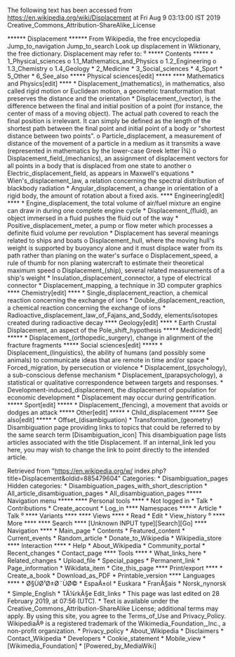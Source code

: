 The following text has been accessed from https://en.wikipedia.org/wiki/Displacement at Fri Aug 9 03:13:00 IST 2019
Creative_Commons_Attribution-ShareAlike_License




















****** Displacement ******
From Wikipedia, the free encyclopedia
Jump_to_navigation Jump_to_search
 Look up displacement in Wiktionary, the free dictionary.
Displacement may refer to:
⁰
***** Contents *****
    * 1_Physical_sciences
          o 1.1_Mathematics_and_Physics
          o 1.2_Engineering
          o 1.3_Chemistry
          o 1.4_Geology
    * 2_Medicine
    * 3_Social_sciences
    * 4_Sport
    * 5_Other
    * 6_See_also
***** Physical sciences[edit] *****
**** Mathematics and Physics[edit] ****
    * Displacement_(mathematics), in mathematics, also called rigid motion or
      Euclidean motion, a geometric transformation that preserves the distance
      and the orientation
    * Displacement_(vector), is the difference between the final and initial
      position of a point (for instance, the center of mass of a moving
      object). The actual path covered to reach the final position is
      irrelevant. It can simply be defined as the length of the shortest path
      between the final point and initial point of a body or "shortest distance
      between two points".
          o Particle_displacement, a measurement of distance of the movement of
            a particle in a medium as it transmits a wave (represented in
            mathematics by the lower-case Greek letter Î¾)
          o Displacement_field_(mechanics), an assignment of displacement
            vectors for all points in a body that is displaced from one state
            to another
          o Electric_displacement_field, as appears in Maxwell's equations
    * Wien's_displacement_law, a relation concerning the spectral distribution
      of blackbody radiation
    * Angular_displacement, a change in orientation of a rigid body, the amount
      of rotation about a fixed axis.
**** Engineering[edit] ****
    * Engine_displacement, the total volume of air/fuel mixture an engine can
      draw in during one complete engine cycle
    * Displacement_(fluid), an object immersed in a fluid pushes the fluid out
      of the way
    * Positive_displacement_meter, a pump or flow meter which processes a
      definite fluid volume per revolution
    * Displacement has several meanings related to ships and boats
          o Displacement_hull, where the moving hull's weight is supported by
            buoyancy alone and it must displace water from its path rather than
            planing on the water's surface
          o Displacement_speed, a rule of thumb for non planing watercraft to
            estimate their theoretical maximum speed
          o Displacement_(ship), several related measurements of a ship's
            weight
    * Insulation_displacement_connector, a type of electrical connector
    * Displacement_mapping, a technique in 3D computer graphics
**** Chemistry[edit] ****
    * Single_displacement_reaction, a chemical reaction concerning the exchange
      of ions
    * Double_displacement_reaction, a chemical reaction concerning the exchange
      of ions
    * Radioactive_displacement_law_of_Fajans_and_Soddy, elements/isotopes
      created during radioactive decay
**** Geology[edit] ****
    * Earth Crustal Displacement, an aspect of the Pole_shift_hypothesis
***** Medicine[edit] *****
    * Displacement_(orthopedic_surgery), change in alignment of the fracture
      fragments
***** Social sciences[edit] *****
    * Displacement_(linguistics), the ability of humans (and possibly some
      animals) to communicate ideas that are remote in time and/or space
    * Forced_migration, by persecution or violence
    * Displacement_(psychology), a sub-conscious defense mechanism
    * Displacement_(parapsychology), a statistical or qualitative
      correspondence between targets and responses.
    * Development-induced_displacement, the displacement of population for
      economic development
    * Displacement may occur during gentrification.
***** Sport[edit] *****
    * Displacement_(fencing), a movement that avoids or dodges an attack
***** Other[edit] *****
    * Child_displacement
***** See also[edit] *****
    * Offset_(disambiguation)
    * Transformation_(geometry)
                      Disambiguation page providing links to topics that could
                      be referred to by the same search term
[Disambiguation_icon] This disambiguation page lists articles associated with
                      the title Displacement.
                      If an internal_link led you here, you may wish to change
                      the link to point directly to the intended article.

Retrieved from "https://en.wikipedia.org/w/
index.php?title=Displacement&oldid=885479604"
Categories:
    * Disambiguation_pages
Hidden categories:
    * Disambiguation_pages_with_short_description
    * All_article_disambiguation_pages
    * All_disambiguation_pages
***** Navigation menu *****
**** Personal tools ****
    * Not logged in
    * Talk
    * Contributions
    * Create_account
    * Log_in
**** Namespaces ****
    * Article
    * Talk
⁰
**** Variants ****
**** Views ****
    * Read
    * Edit
    * View_history
⁰
**** More ****
**** Search ****
[Unknown INPUT type][Search][Go]
**** Navigation ****
    * Main_page
    * Contents
    * Featured_content
    * Current_events
    * Random_article
    * Donate_to_Wikipedia
    * Wikipedia_store
**** Interaction ****
    * Help
    * About_Wikipedia
    * Community_portal
    * Recent_changes
    * Contact_page
**** Tools ****
    * What_links_here
    * Related_changes
    * Upload_file
    * Special_pages
    * Permanent_link
    * Page_information
    * Wikidata_item
    * Cite_this_page
**** Print/export ****
    * Create_a_book
    * Download_as_PDF
    * Printable_version
**** Languages ****
    * Ø§ÙØ¹Ø±Ø¨ÙØ©
    * EspaÃ±ol
    * Euskara
    * FranÃ§ais
    * Norsk_nynorsk
    * Simple_English
    * TÃ¼rkÃ§e
Edit_links
    * This page was last edited on 28 February 2019, at 07:56 (UTC).
    * Text is available under the Creative_Commons_Attribution-ShareAlike
      License; additional terms may apply. By using this site, you agree to the
      Terms_of_Use and Privacy_Policy. WikipediaÂ® is a registered trademark of
      the Wikimedia_Foundation,_Inc., a non-profit organization.
    * Privacy_policy
    * About_Wikipedia
    * Disclaimers
    * Contact_Wikipedia
    * Developers
    * Cookie_statement
    * Mobile_view
    * [Wikimedia_Foundation]
    * [Powered_by_MediaWiki]
